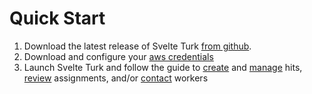 # Quick Start

1. Download the latest release of Svelte Turk [from github](https://github.com/ejolly/svelte-turk/releases).
2. Download and configure your [aws credentials](aws_credentials.md)
3. Launch Svelte Turk and follow the guide to [create](create.md) and [manage](manage.md) hits, [review](review.md) assignments, and/or [contact](contact.md) workers
